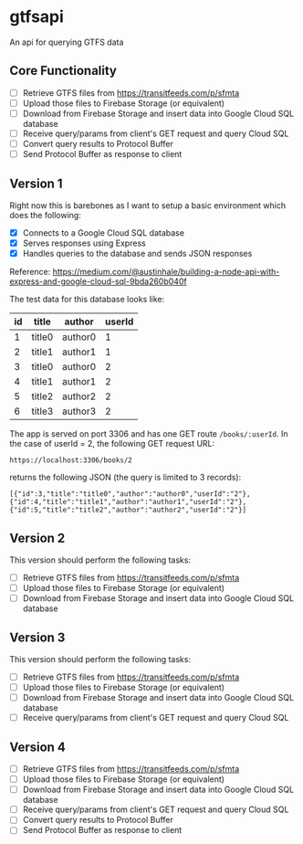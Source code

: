 # gtfsapi
An api for querying GTFS data

## Core Functionality
  - [ ] Retrieve GTFS files from https://transitfeeds.com/p/sfmta
  - [ ] Upload those files to Firebase Storage (or equivalent)
  - [ ] Download from Firebase Storage and insert data into Google Cloud SQL database
  - [ ] Receive query/params from client's GET request and query Cloud SQL
  - [ ] Convert query results to Protocol Buffer
  - [ ] Send Protocol Buffer as response to client

## Version 1
Right now this is barebones as I want to setup a basic environment which does the following:
  - [x] Connects to a Google Cloud SQL database 
  - [x] Serves responses using Express
  - [x] Handles queries to the database and sends JSON responses

Reference: https://medium.com/@austinhale/building-a-node-api-with-express-and-google-cloud-sql-9bda260b040f

The test data for this database looks like:

| id | title | author | userId |
| -- | ----- | ------ | ------ |
| 1  |  title0 |author0 | 1 |
| 2  |  title1 |author1 | 1 |
| 3  |  title0 |author0 | 2 |
| 4  |  title1 |author1 | 2 |
| 5  |  title2 |author2 | 2 |
| 6  |  title3 |author3 | 2 |


The app is served on port 3306 and has one GET route `/books/:userId`. In the case of userId = 2, the following GET request URL: 

```https://localhost:3306/books/2```

returns the following JSON (the query is limited to 3 records):

```[{"id":3,"title":"title0","author":"author0","userId":"2"},{"id":4,"title":"title1","author":"author1","userId":"2"},{"id":5,"title":"title2","author":"author2","userId":"2"}]```

## Version 2

This version should perform the following tasks:
  - [ ] Retrieve GTFS files from https://transitfeeds.com/p/sfmta
  - [ ] Upload those files to Firebase Storage (or equivalent)
  - [ ] Download from Firebase Storage and insert data into Google Cloud SQL database
  
## Version 3

This version should perform the following tasks:
  - [ ] Retrieve GTFS files from https://transitfeeds.com/p/sfmta
  - [ ] Upload those files to Firebase Storage (or equivalent)
  - [ ] Download from Firebase Storage and insert data into Google Cloud SQL database
  - [ ] Receive query/params from client's GET request and query Cloud SQL
  
## Version 4
  - [ ] Retrieve GTFS files from https://transitfeeds.com/p/sfmta
  - [ ] Upload those files to Firebase Storage (or equivalent)
  - [ ] Download from Firebase Storage and insert data into Google Cloud SQL database
  - [ ] Receive query/params from client's GET request and query Cloud SQL
  - [ ] Convert query results to Protocol Buffer
  - [ ] Send Protocol Buffer as response to client
